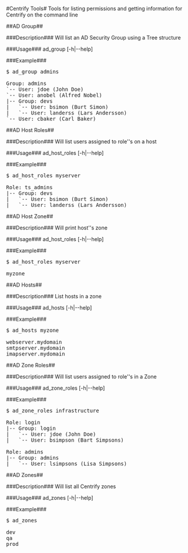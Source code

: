#Centrify Tools#
Tools for listing permissions and getting information for Centrify on the command line

##AD Group##

###Description###
Will list an AD Security Group using a Tree structure

###Usage###
ad_group [-h|--help] <ad group>

###Example###
<pre>
$ ad_group admins

Group: admins
`-- User: jdoe (John Doe)
`-- User: anobel (Alfred Nobel)
|-- Group: devs
|   `-- User: bsimon (Burt Simon)
|   `-- User: landerss (Lars Andersson)
`-- User: cbaker (Carl Baker)
</pre>

##AD Host Roles##

###Description###
Will list users assigned to role''s on a host

###Usage###
ad_host_roles [-h|--help] <hostname>

###Example###
<pre>
$ ad_host_roles myserver

Role: ts_admins
|-- Group: devs
|   `-- User: bsimon (Burt Simon)
|   `-- User: landerss (Lars Andersson)
</pre>

##AD Host Zone##

###Description###
Will print host''s zone

###Usage###
ad_host_roles [-h|--help] <hostname>

###Example###
<pre>
$ ad_host_roles myserver

myzone
</pre>

##AD Hosts##

###Description###
List hosts in a zone

###Usage###
ad_hosts [-h|--help] <zone>

###Example###
<pre>
$ ad_hosts myzone

webserver.mydomain
smtpserver.mydomain
imapserver.mydomain
</pre>

##AD Zone Roles##

###Description###
Will list users assigned to role''s in a Zone

###Usage###
ad_zone_roles [-h|--help] <hostname>

###Example###
<pre>
$ ad_zone_roles infrastructure

Role: login
|-- Group: login
|   `-- User: jdoe (John Doe)
|   `-- User: bsimpson (Bart Simpsons)

Role: admins
|-- Group: admins
|   `-- User: lsimpsons (Lisa Simpsons)
</pre>

##AD Zones##

###Description###
Will list all Centrify zones

###Usage###
ad_zones [-h|--help]

###Example###
<pre>
$ ad_zones 

dev
qa
prod
</pre>
